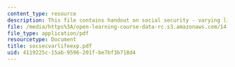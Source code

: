 ```yaml
---
content_type: resource
description: This file contains handout on social security - varying life expectancy.
file: /media/https%3A/open-learning-course-data-rc.s3.amazonaws.com/14-472-public-economics-ii-spring-2004/4119225c15ab9596201fbe7bf3b718d4_socsecvarlifeexp.pdf
file_type: application/pdf
resourcetype: Document
title: socsecvarlifeexp.pdf
uid: 4119225c-15ab-9596-201f-be7bf3b718d4
---
```


